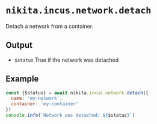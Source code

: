 
# `nikita.incus.network.detach`

Detach a network from a container.

## Output

* `$status`
  True if the network was detached

## Example

```js
const {$status} = await nikita.incus.network.detach({
  name: 'my-network',
  container: 'my-container'
})
console.info(`Network was detached: ${$status}`)
```
